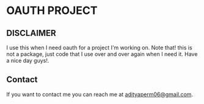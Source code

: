 # OAUTH PROJECT

## DISCLAIMER

I use this when I need oauth for a project I'm working on. 
Note that! this is not a package, just code that I use over and over again when I need it. 
Have a nice day guys!.

## Contact

If you want to contact me you can reach me at <adityaperm06@gmail.com>.